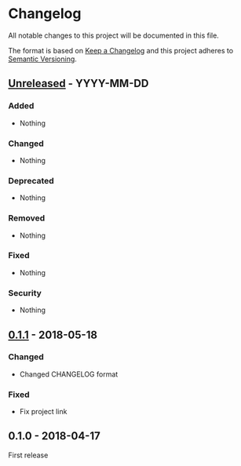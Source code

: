 # Changelog
All notable changes to this project will be documented in this file.

The format is based on [Keep a Changelog](http://keepachangelog.com/en/1.0.0/)
and this project adheres to [Semantic Versioning](http://semver.org/spec/v2.0.0.html).

## [Unreleased] - YYYY-MM-DD

### Added
- Nothing

### Changed
- Nothing

### Deprecated
- Nothing

### Removed
- Nothing

### Fixed
- Nothing

### Security
- Nothing


## [0.1.1] - 2018-05-18

### Changed
- Changed CHANGELOG format

### Fixed
- Fix project link


## 0.1.0 - 2018-04-17

First release


[Unreleased]: https://github.com/oanhnn/laravel-logzio/compare/v0.1.1...develop
[0.1.1]:      https://github.com/oanhnn/laravel-logzio/compare/v0.1.0...v0.1.1

